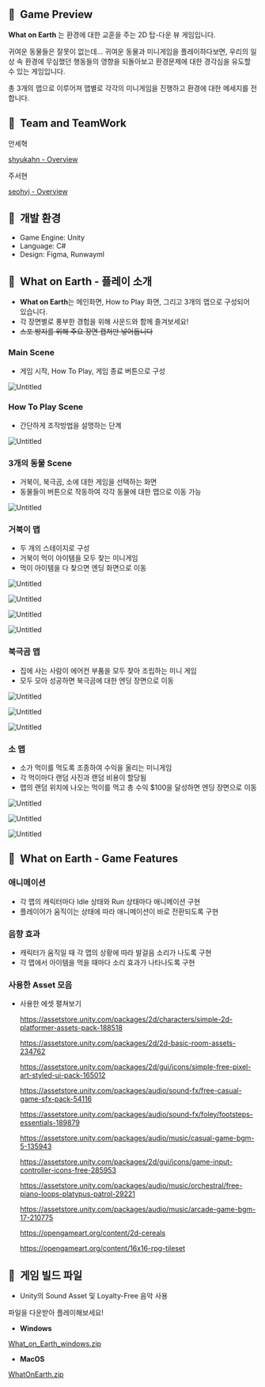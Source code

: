 ## 🐢  Game Preview

**What on Earth** 는 환경에 대한 교훈을 주는 2D 탑-다운 뷰 게임입니다.

귀여운 동물들은 잘못이 없는데… 귀여운 동물과 미니게임을 플레이하다보면, 우리의 일상 속 환경에 무심했던 행동들의 영향을 되돌아보고 환경문제에 대한 경각심을 유도할 수 있는 게임입니다.

총 3개의 맵으로 이루어져 맵별로 각각의 미니게임을 진행하고 환경에 대한 메세지를 전합니다.

## 🐢  Team and TeamWork

안세혁

[shyukahn - Overview](https://github.com/shyukahn)

주서현

[seohyj - Overview](https://github.com/seohyj)

## 🐢  개발 환경

- Game Engine: Unity
- Language: C#
- Design: Figma, Runwayml

## 🐢  What on Earth - 플레이 소개

- **What on Earth**는 메인화면, How to Play 화면, 그리고 3개의 맵으로 구성되어 있습니다.
- 각 장면별로 풍부한 경험을 위해 사운드와 함께 즐겨보세요!
- ~~스포 방지를 위해 주요 장면 캡쳐만 넣어둡니다~~

### Main Scene

- 게임 시작, How To Play, 게임 종료 버튼으로 구성

![Untitled](ReadmeImages/1Start.png)

### How To Play Scene

- 간단하게 조작방법을 설명하는 단계

![Untitled](ReadmeImages/2HowToPlay.png)

### 3개의 동물 Scene

- 거북이, 북극곰, 소에 대한 게임을 선택하는 화면
- 동물들이 버튼으로 작동하여 각각 동물에 대한 맵으로 이동 가능

![Untitled](ReadmeImages/3SelectScene.png)

### 거북이 맵


- 두 개의 스테이지로 구성
- 거북이 먹이 아이템을 모두 찾는 미니게임
- 먹이 아이템을 다 찾으면 엔딩 화면으로 이동

![Untitled](ReadmeImages/4turtle1.png)

![Untitled](ReadmeImages/4turtle2.png)

![Untitled](ReadmeImages/4turtle3.png)

![Untitled](ReadmeImages4turtle4.png)

### 북극곰 맵

- 집에 사는 사람이 에어컨 부품을 모두 찾아 조립하는 미니 게임
- 모두 모아 성공하면 북극곰에 대한 엔딩 장면으로 이동

![Untitled](ReadmeImages/5bear1.png)

![Untitled](ReadmeImages/5bear2.png)

![Untitled](ReadmeImages/5bear3.png)

### 소 맵

- 소가 먹이를 먹도록 조종하여 수익을 올리는 미니게임
- 각 먹이마다 랜덤 사진과 랜덤 비용이 할당됨
- 맵의 랜덤 위치에 나오는 먹이를 먹고 총 수익 $100을 달성하면 엔딩 장면으로 이동

![Untitled](ReadmeImages/6cow1.png)

![Untitled](ReadmeImages/6cow2.png)

![Untitled](ReadmeImages/6cow3.png)

## 🐢  What on Earth - Game Features


### 애니메이션

- 각 맵의 캐릭터마다 Idle 상태와 Run 상태마다 애니메이션 구현
- 플레이어가 움직이는 상태에 따라 애니메이션이 바로 전환되도록 구현

### 음향 효과

- 캐릭터가 움직일 때 각 맵의 상황에 따라 발걸음 소리가 나도록 구현
- 각 맵에서 아이템을 먹을 때마다 소리 효과가 나타나도록 구현

### 사용한 Asset 모음


- 사용한 에셋 펼쳐보기
    
    https://assetstore.unity.com/packages/2d/characters/simple-2d-platformer-assets-pack-188518
    
    https://assetstore.unity.com/packages/2d/2d-basic-room-assets-234762
    
    https://assetstore.unity.com/packages/2d/gui/icons/simple-free-pixel-art-styled-ui-pack-165012
    
    https://assetstore.unity.com/packages/audio/sound-fx/free-casual-game-sfx-pack-54116
    
    https://assetstore.unity.com/packages/audio/sound-fx/foley/footsteps-essentials-189879
    
    https://assetstore.unity.com/packages/audio/music/casual-game-bgm-5-135943
    
    https://assetstore.unity.com/packages/2d/gui/icons/game-input-controller-icons-free-285953
    
    https://assetstore.unity.com/packages/audio/music/orchestral/free-piano-loops-platypus-patrol-29221
    
    https://assetstore.unity.com/packages/audio/music/arcade-game-bgm-17-210775
    
    https://opengameart.org/content/2d-cereals
    
    https://opengameart.org/content/16x16-rpg-tileset
    

## 🐢  게임 빌드 파일

- Unity의 Sound Asset 및 Loyalty-Free 음악 사용

파일을 다운받아 플레이해보세요!

- **Windows**

[What_on_Earth_windows.zip](https://drive.google.com/file/d/1tWJz4-g3Z87_Y3q-rieDIyMihXpu94sJ/view?usp=sharing)

- **MacOS**

[WhatOnEarth.zip](https://drive.google.com/file/d/1zpjiObEsqzBY2k3NtoWPcCmkiTJehpTx/view?usp=sharing)
